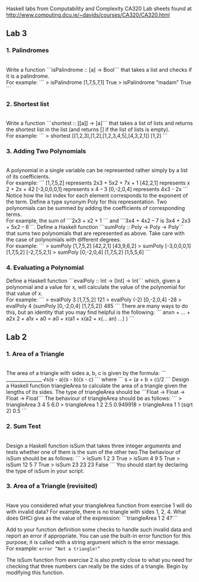 Haskell labs from Computability and Complexity CA320
Lab sheets found at http://www.computing.dcu.ie/~davids/courses/CA320/CA320.html

<h2>Lab 3</h2>

<h3>1. Palindromes</h3> <br />
Write a function ```isPalindrome :: [a] -> Bool``` that takes a list and checks if 
it is a palindrome. <br /> For example:
```
> isPalindrome [1,7,5,7,1]
True
> isPalindrome “madam”
True
```
<h3>2. Shortest list</h3> <br />
Write a function ```shortest :: [[a]] -> [a]``` that takes a list of lists and returns 
the shortest list in the list (and returns [] if the list of lists is empty). <br /> For example:
```
> shortest [[1,2,3],[1,2],[1,2,3,4,5],[4,3,2,1]]
[1,2]
```
<h3>3. Adding Two Polynomials</h3> <br />
A polynomial in a single variable can be represented rather simply by a list of its 
coefficients. <br /> For example: 
```
[1,7,5,2] represents 2x3 + 5x2 + 7x + 1 
[42,2,1] represents x
2 + 2x + 42 
[-3,0,0,0,1] represents x
4 – 3
[0,-2,0,4] represents 4x3 - 2x
```
Notice how the list index for each element corresponds to the exponent of the term.
Define a type synonym Poly for this representation. Two polynomials can be summed 
by adding the coefficients of corresponding terms. <br /> For example, the sum of ```2x3 + x2 + 1 ```
and ```3x4 + 4x2 – 7 is 3x4 + 2x3 + 5x2 – 6```.
Define a Haskell function ```sumPoly :: Poly -> Poly -> Poly``` that sums two 
polynomials that are represented as above. Take care with the case of polynomials with 
different degrees. <br /> For example:
```
> sumPoly [1,7,5,2] [42,2,1] 
[43,9,6,2] 
> sumPoly [-3,0,0,0,1] [1,7,5,2] 
[-2,7,5,2,1] 
> sumPoly [0,-2,0,4] [1,7,5,2]
[1,5,5,6]
```
<h3>4. Evaluating a Polynomial</h3>
Define a Haskell function ```evalPoly :: Int -> [Int] -> Int``` which, given a 
polynomial and a value for x, will calculate the value of the polynomial for that value of 
x. <br /> For example: 
```
> evalPoly 3 [1,7,5,2] 
121 
> evalPoly (-2) [0,-2,0,4] 
-28 
> evalPoly 4 (sumPoly [0,-2,0,4] [1,7,5,2])
485
```
There are many ways to do this, but an identity that you may find helpful is the 
following:
```
anxn + … + a2x
2 + a1x + a0 = a0 + x(a1 + x(a2 + x(… an) …) )
```
<h2>Lab 2</h2>

<h3>1. Area of a Triangle</h3> <br />
The area of a triangle with sides a, b, c is given by the formula:
```
 _______________ 
√s(s - a)(s - b)(s - c)
```
where
```
s = (a + b + c)/2
```
Design a Haskell function triangleArea to calculate the area of a triangle given the
lengths of its sides. 
The type of triangleArea should be ```Float -> Float -> Float -> Float```
The behaviour of triangleArea should be as follows:
```
> triangleArea 3 4 5
6.0
> triangleArea 1 2 2.5
0.949918
> triangleArea 1 1 (sqrt 2)
0.5
```
<h3>2. Sum Test</h3> <br />
Design a Haskell function isSum that takes three integer arguments and tests whether 
one of them is the sum of the other two.The behaviour of isSum should be as follows:
```
> isSum 1 2 3
True
> isSum 4 9 5
True
> isSum 12 5 7
True
> isSum 23 23 23
False
```
You should start by declaring the type of isSum in your script.

<h3>3. Area of a Triangle (revisited)</h3> <br />
Have you considered what your triangleArea function from exercise 1 will do with 
invalid data? For example, there is no triangle with sides 1, 2, 4. What does GHCi give as 
the value of the expression: ```triangleArea 1 2 4?```

Add to your function definition some checks to handle such invalid data and report an
error if appropriate. You can use the built-in error function for this purpose; it is called 
with a string argument which is the error message. <br /> For example:
```error “Not a triangle!”```

The isSum function from exercise 2 is also pretty close to what you need for checking 
that three numbers can really be the sides of a triangle. Begin by modifying this
function.
